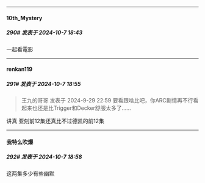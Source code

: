 ﻿
*****

####  10th_Mystery  
##### 290#       发表于 2024-10-7 18:43

一起看電影


*****

####  renkan119  
##### 291#       发表于 2024-10-7 18:55

<blockquote>王九的哥哥 发表于 2024-9-29 22:59
要看跟啥比吧，你ARC剧情再不行看起来也还是比Trigger和Decker舒服太多了……</blockquote>
讲真 亚刻前12集还真比不过德凯的前12集


*****

####  我特么吹爆  
##### 292#       发表于 2024-10-7 18:58

这两集多少有些幽默

